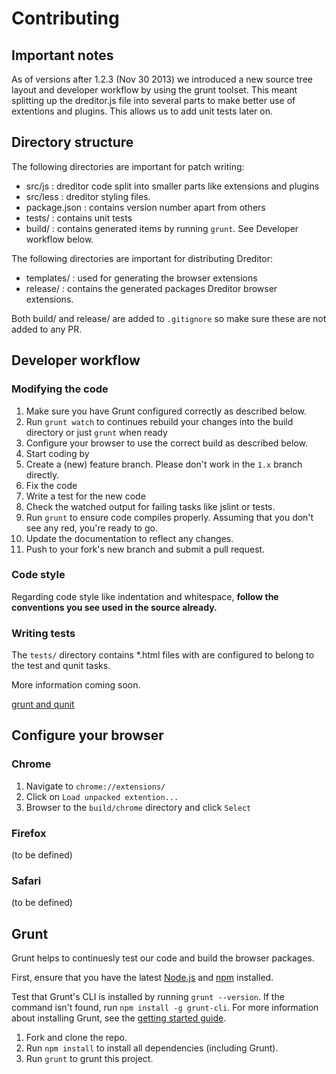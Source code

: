 # Contributing

## Important notes

As of versions after 1.2.3 (Nov 30 2013) we introduced a new source tree layout and developer workflow by using the grunt toolset. This meant splitting up the dreditor.js file into several parts to make better use of extentions and plugins. This allows us to add unit tests later on.

## Directory structure

The following directories are important for patch writing:

- src/js : dreditor code split into smaller parts like extensions and plugins
- src/less : dreditor styling files.
- package.json : contains version number apart from others
- tests/ : contains unit tests
- build/ : contains generated items by running ```grunt```. See Developer workflow below.

The following directories are important for distributing Dreditor:

- templates/ : used for generating the browser extensions
- release/ : contains the generated packages Dreditor browser extensions.

Both build/ and release/ are added to ```.gitignore``` so make sure these are not added to any PR.

## Developer workflow

### Modifying the code

1. Make sure you have Grunt configured correctly as described below.
1. Run ```grunt watch``` to continues rebuild your changes into the build directory or just ```grunt``` when ready
1. Configure your browser to use the correct build as described below.
1. Start coding by
  1. Create a (new) feature branch. Please don't work in the `1.x` branch directly.
  1. Fix the code
  1. Write a test for the new code
  1. Check the watched output for failing tasks like jslint or tests.
1. Run `grunt` to ensure code compiles properly. Assuming that you don't see any red, you're ready to go.
1. Update the documentation to reflect any changes.
1. Push to your fork's new branch and submit a pull request.

### Code style

Regarding code style like indentation and whitespace, **follow the conventions you see used in the source already.**

### Writing tests

The ```tests/``` directory contains *.html files with are configured to belong to the test and qunit tasks.

More information coming soon.

[grunt and qunit](http://jordankasper.com/blog/2013/04/automated-javascript-tests-using-grunt-phantomjs-and-qunit/)

## Configure your browser

### Chrome

1. Navigate to ```chrome://extensions/```
1. Click on ```Load unpacked extention...```
1. Browser to the ```build/chrome``` directory and click ```Select```

### Firefox

(to be defined)

### Safari

(to be defined)

## Grunt

Grunt helps to continuesly test our code and build the browser packages.

First, ensure that you have the latest [Node.js](http://nodejs.org/) and [npm](http://npmjs.org/) installed.

Test that Grunt's CLI is installed by running `grunt --version`.  If the command isn't found, run `npm install -g grunt-cli`.  For more information about installing Grunt, see the [getting started guide](http://gruntjs.com/getting-started).

1. Fork and clone the repo.
1. Run `npm install` to install all dependencies (including Grunt).
1. Run `grunt` to grunt this project.
